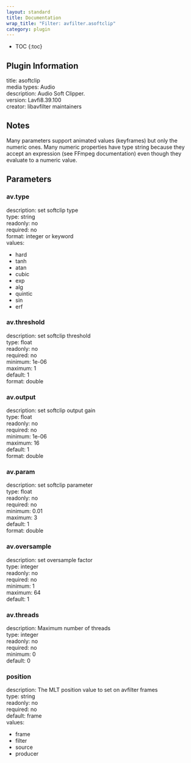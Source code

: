 ```yaml
---
layout: standard
title: Documentation
wrap_title: "Filter: avfilter.asoftclip"
category: plugin
---
```

* TOC
{:toc}

## Plugin Information

title: asoftclip  
media types:
Audio  
description: Audio Soft Clipper.  
version: Lavfi8.39.100  
creator: libavfilter maintainers  

## Notes

Many parameters support animated values (keyframes) but only the numeric ones. Many numeric properties have type string because they accept an expression (see FFmpeg documentation) even though they evaluate to a numeric value.

## Parameters

### av.type

  
description:
set softclip type  
type: string  
readonly: no  
required: no  
format: integer or keyword  
values:  

* hard
* tanh
* atan
* cubic
* exp
* alg
* quintic
* sin
* erf

### av.threshold

  
description:
set softclip threshold  
type: float  
readonly: no  
required: no  
minimum: 1e-06  
maximum: 1  
default: 1  
format: double  

### av.output

  
description:
set softclip output gain  
type: float  
readonly: no  
required: no  
minimum: 1e-06  
maximum: 16  
default: 1  
format: double  

### av.param

  
description:
set softclip parameter  
type: float  
readonly: no  
required: no  
minimum: 0.01  
maximum: 3  
default: 1  
format: double  

### av.oversample

  
description:
set oversample factor  
type: integer  
readonly: no  
required: no  
minimum: 1  
maximum: 64  
default: 1  

### av.threads

  
description:
Maximum number of threads  
type: integer  
readonly: no  
required: no  
minimum: 0  
default: 0  

### position

  
description:
The MLT position value to set on avfilter frames  
type: string  
readonly: no  
required: no  
default: frame  
values:  

* frame
* filter
* source
* producer

